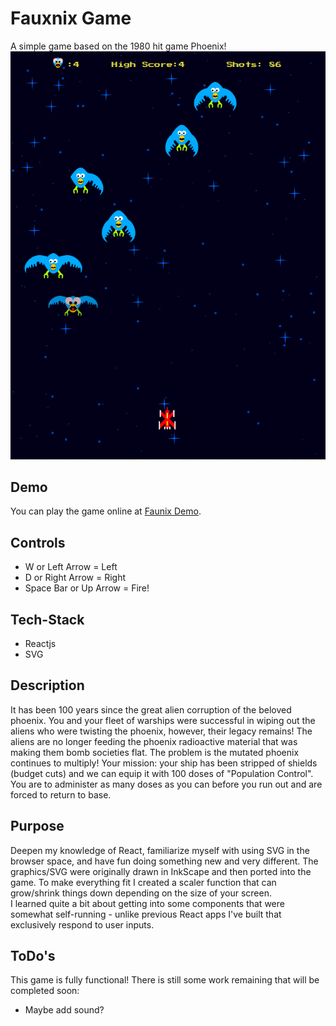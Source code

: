 # Fauxnix Game
A simple game based on the 1980 hit game Phoenix!</br>
![screehshot2](./src/screenshot.png)

## Demo
You can play the game online at [Faunix Demo](https://www.snydersweb.com/fauxnix/).

## Controls
* W or Left Arrow = Left
* D or Right Arrow = Right
* Space Bar or Up Arrow = Fire!

## Tech-Stack
* Reactjs
* SVG

## Description
It has been 100 years since the great alien corruption of the beloved phoenix.  You and your fleet of warships were successful in wiping out the aliens who were twisting the phoenix, however, their legacy remains!  The aliens are no longer feeding the phoenix radioactive material that was making them bomb societies flat.  The problem is the mutated phoenix continues to multiply!  Your mission: your ship has been stripped of shields (budget cuts) and we can equip it with 100 doses of "Population Control".  You are to administer as many doses as you can before you run out and are forced to return to base. 

## Purpose
Deepen my knowledge of React, familiarize myself with using SVG in the browser space, and have fun doing something new and very different.  The graphics/SVG were originally drawn in InkScape and then ported into the game.  To make everything fit I created a scaler function that can grow/shrink things down depending on the size of your screen.</br>
I learned quite a bit about getting into some components that were somewhat self-running - unlike previous React apps I've built that exclusively respond to user inputs. 

## ToDo's 
This game is fully functional!  There is still some work remaining that will be completed soon:
* Maybe add sound?
